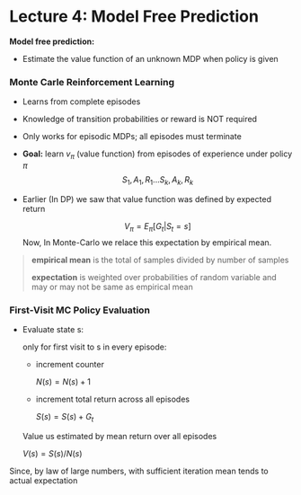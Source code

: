 # Lecture 4: Model Free Prediction

**Model free prediction:**

- Estimate the value function of an unknown MDP when policy is given



### Monte Carle Reinforcement Learning

- Learns from complete episodes

- Knowledge of transition probabilities or reward is NOT required

- Only works for episodic MDPs; all episodes must terminate

- **Goal:** learn $v_{\pi}$ (value function) from episodes of experience under policy $\pi$
  $$
  S_1, A_1, R_1...S_k,A_k,R_k 
  $$

- Earlier (In DP) we saw that value function was defined by expected return

   
  $$
  V_\pi = E_\pi[G_t|S_t=s]
  $$
  Now, In Monte-Carlo we relace this expectation by empirical mean.



> **empirical mean** is the total of samples divided by number of samples
>
> **expectation** is weighted over probabilities of random variable and may or may not be same as empirical mean



### First-Visit MC Policy Evaluation

- Evaluate state s:

  only for first visit to s in every episode:

   - increment counter

     $N(s) = N(s) + 1$

  - increment total return across all episodes

    $S(s) = S(s) + G_t$

  Value us estimated by mean return over all episodes

  $V(s) = S(s) / N(s)$

Since, by law of large numbers, with sufficient iteration mean tends to actual expectation


